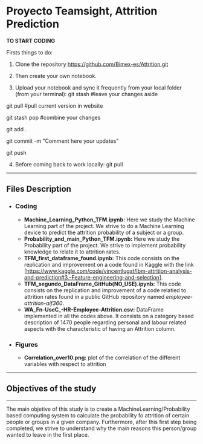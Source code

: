 # Proyecto Teamsight, Attrition Prediction

**TO START CODING**

Firsts things to do:

1. Clone the repository
https://github.com/Bimex-es/Attrition.git

2. Then create your own notebook.  

3. Upload your notebook and sync it frequently from your local folder (from your terminal):
  git stash #leave your changes aside
  
  git pull #pull current version in website
  
  git stash pop #combine your changes
  
  git add .
  
  git commit -m "Comment here your updates"
  
  git push
  
4. Before coming back to work locally: 
  git pull

-------
Files Description
-------

  - ### Coding 
    - **Machine_Learning_Python_TFM.ipynb:** Here we study the Machine Learning part of the project. We strive to do a Machine Learning device to predict the attrition probability of a subject or a group.
    - **Probability_and_main_Python_TFM.ipynb:** Here we study the Probability part of the project. We strive to implement probability knowledge to relate it to attrition rates.
    - **TFM_first_dataframe_found.ipynb:** This code consists on the replication and improvement on a code found in Kaggle with the link [https://www.kaggle.com/code/vincentlugat/ibm-attrition-analysis-and-prediction#3.-Feature-engineering-and-selection].
    - **TFM_segundo_DataFrame_GitHub(NO_USE).ipynb:** This code consists on the replication and improvement of a code relatied to attrition rates found in a public GitHub repository named *employee-attrition-aif360*.
    - **WA_Fn-UseC_-HR-Employee-Attrition.csv:** DataFrame implemented in all the codes above. It consists on a category based description of 1470 people regarding personal and labour related aspects with the characteristic of having an Attrition column.

  - ### Figures
    - **Correlation_over10.png:** plot of the correlation of the different variables with respect to attrition

------
## Objectives of the study
------

The main objetive of this study is to create a MachineLearning/Probability based computing system to calculate the probability fo attrition of certain people or groups in a given company. Furthermore, after this first step being completed, we strive to understand why the main reasons this person/group wanted to leave in the first place.
